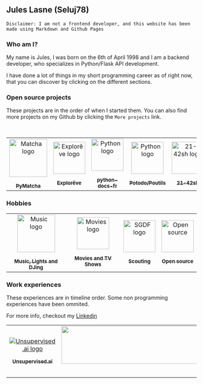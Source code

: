 ## Jules Lasne (Seluj78)

`Disclaimer: I am not a frontend developer, and this website has been made using Markdown and Github Pages`

### Who am I?

My name is Jules, I was born on the 6th of April 1998 and I am a backend developer, who specializes in Python/Flask API development.

I have done a lot of things in my short programming career as of right now, that you can discover by clicking on the different sections. 

### Open source projects

These projects are in the order of when I started them. You can also find more projects on my Github by clicking the `More projects` link.

<!-- PROJECTS-LIST:START -->
<!-- prettier-ignore-start -->
<!-- markdownlint-disable -->
<table>
  <tr>
    <td align="center"><a href="https://juleslasne.com/projects/pymatcha"><img src="https://raw.githubusercontent.com/Seluj78/PyMatcha/dev/frontend/src/assets/logo.png" width="100px;" alt="Matcha logo"/><br /><sub><br/><b>PyMatcha</b></sub></a><br /></td>
    <td align="center"><a href="https://juleslasne.com/projects/exploreve"><img src="https://cdn.exploreve.fr/content/ballons/ballon_vert.svg" height="85px;" alt="Explorêve logo"/><br /><sub><br/><b>Explorêve</b></sub></a><br /></td>
    <td align="center"><a href="https://juleslasne.com/projects/python-docs-fr"><img src="https://upload.wikimedia.org/wikipedia/commons/thumb/c/c3/Python-logo-notext.svg/2000px-Python-logo-notext.svg.png" height="85px;" alt="Python logo"/><br /><sub><br/><b>python-docs-fr</b></sub></a><br /></td>
    <td align="center"><a href="https://juleslasne.com/projects/potodo-poutils"><img src="https://upload.wikimedia.org/wikipedia/commons/thumb/c/c3/Python-logo-notext.svg/2000px-Python-logo-notext.svg.png" height="85px;" alt="Python logo"/><br /><sub><br/><b>Potodo/Poutils</b></sub></a><br /></td>
    <td align="center"><a href="https://juleslasne.com/projects/21-42sh"><img src="https://lsimonne.github.io/cv/img/unix.png" height="85px;" alt="21-42sh logo"/><br /><sub><br/><b>21-42sh</b></sub></a><br /></td><br>
    <td align="center"><a href="https://github.com/seluj78"><img src="https://pngimg.com/uploads/github/github_PNG40.png" height="85px;" alt="Github logo"/><br /><sub><br/><b>More projects</b></sub></a><br /></td>
  </tr>
</table>
<!-- markdownlint-enable -->
<!-- prettier-ignore-end -->
<!-- PROJECTS-LIST:END -->

### Hobbies


<!-- HOBBIES-LIST:START -->
<!-- prettier-ignore-start -->
<!-- markdownlint-disable -->
<table>
  <tr>
    <td align="center"><a href="https://juleslasne.com/hobbies/music-lights-dj"><img src="https://www.onlinelogomaker.com/blog/wp-content/uploads/2017/06/music-logo-design.jpg" width="100px;" alt="Music logo"/><br /><sub><br/><b>Music, Lights and DJing</b></sub></a><br /></td>
    <td align="center"><a href="https://juleslasne.com/hobbies/movies-tvshows"><img src="https://cdn.dribbble.com/users/2264632/screenshots/6708631/final.gif" height="85px;" alt="Movies logo"/><br /><sub><br/><b>Movies and TV Shows</b></sub></a><br /></td>
    <td align="center"><a href="https://juleslasne.com/hobbies/scouting"><img src="https://pbs.twimg.com/profile_images/1132015563822247938/lD2yPA2O.png" height="85px;" alt="SGDF logo"/><br /><sub><br/><b>Scouting</b></sub></a><br /></td>
    <td align="center"><a href="https://juleslasne.com/hobbies/opensource"><img src="https://img2.freepng.fr/20180425/lye/kisspng-open-source-hardware-free-and-open-source-software-hardware-logo-5ae01ccc78a810.5545820415246368764942.jpg" height="85px;" alt="Open source" /><br /><sub><br/><b>Open source</b></sub></a><br /></td>
  </tr>
</table>
<!-- markdownlint-enable -->
<!-- prettier-ignore-end -->
<!-- HOBBIES-LIST:END -->

### Work experiences

These experiences are in timeline order. Some non programming experiences have been ommited.

For more info, checkout my [Linkedin](https://www.linkedin.com/in/jules-lasne/)

<!-- WORK-LIST:START -->
<!-- prettier-ignore-start -->
<!-- markdownlint-disable -->
<table>
  <tr>
    <td align="center"><a href="https://juleslasne.com/work/unsupervised"><img src="https://res-1.cloudinary.com/crunchbase-production/image/upload/c_lpad,h_256,w_256,f_auto,q_auto:eco/yh2a0gw0aoj1g81dkhpn" alt="Unsupervised.ai logo"/><br /><sub><br/><b>Unsupervised.ai</b></sub></a><br /></td>
    <td align="center"><a href="https://juleslasne.com/work/freelance"><img src="https://cdn.dribbble.com/users/1304441/screenshots/3659805/freelance_logo_dribbble.png?compress=1&resize=400x300" height="100px;" width="2000px;" alt="Freelance"/><br /><sub><br/><b>Freelance</b></sub></a><br /></td>
    <td align="center"><a href="https://juleslasne.com/work/teaching"><img src="https://upload.wikimedia.org/wikipedia/commons/thumb/c/c3/Python-logo-notext.svg/2000px-Python-logo-notext.svg.png" height="100px;" width="1500px;" alt="Python logo"/><br /><sub><br/><b>Teaching Python</b></sub></a><br /></td>
    <td align="center"><a href="https://juleslasne.com/work/matrice"><img src="https://upload.wikimedia.org/wikipedia/commons/3/3a/Matrice_logo.png" height="100px;" width="1700px;" alt="Matrice Logo"/><br /><sub><br/><b>Matrice</b></sub></a><br /></td>
    <td align="center"><a href="https://juleslasne.com/work/navee"><img src="https://pbs.twimg.com/profile_images/1125407159469137926/T3mav2bA.png" height="100px;" width="1700px;" alt="Navee logo"/><br /><sub><br/><b>Navee</b></sub></a><br /></td>
  </tr>
</table>
<!-- markdownlint-enable -->
<!-- prettier-ignore-end -->
<!-- WORK-LIST:END -->
